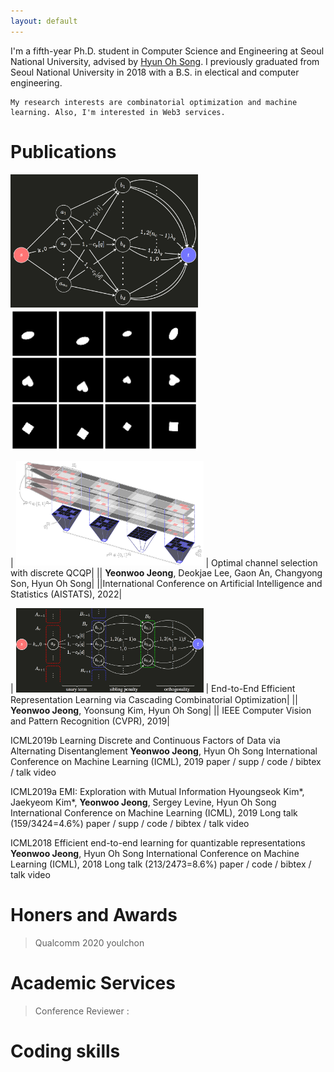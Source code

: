 ```yaml
---
layout: default
---
```


<style>
td, th{
    border: none!important;
}
</style>

I'm a fifth-year Ph.D. student in Computer Science and Engineering at Seoul National University, advised by [Hyun Oh Song](https://mllab.snu.ac.kr/hyunoh).
I previously graduated from Seoul National University in 2018 with a B.S. in electical and computer engineering.

```
My research interests are combinatorial optimization and machine learning. Also, I'm interested in Web3 services.
```

# Publications

<img src="./images/ICML18_inv.png" width="300">
<img src="./images/cascade_short.gif" width="300">

| <img src="./images/aistat22.png" width="300"> | Optimal channel selection with discrete QCQP|
|| **Yeonwoo Jeong**, Deokjae Lee, Gaon An, Changyong Son, Hyun Oh Song|
||International Conference on Artificial Intelligence and Statistics (AISTATS), 2022|

| <img src="./images/CVPR19_inv_crop.png" width="300"> | End-to-End Efficient Representation Learning via Cascading Combinatorial Optimization|
|| **Yeonwoo Jeong**, Yoonsung Kim, Hyun Oh Song|
|| IEEE Computer Vision and Pattern Recognition (CVPR), 2019|


ICML2019b
Learning Discrete and Continuous Factors of Data via Alternating Disentanglement
**Yeonwoo Jeong**, Hyun Oh Song
International Conference on Machine Learning (ICML), 2019
paper / supp / code / bibtex / talk video

ICML2019a
EMI: Exploration with Mutual Information
Hyoungseok Kim*, Jaekyeom Kim*, **Yeonwoo Jeong**, Sergey Levine, Hyun Oh Song
International Conference on Machine Learning (ICML), 2019
Long talk (159/3424=4.6%)
paper / supp / code / bibtex / talk video

ICML2018
Efficient end-to-end learning for quantizable representations
**Yeonwoo Jeong**, Hyun Oh Song
International Conference on Machine Learning (ICML), 2018
Long talk (213/2473=8.6%)
paper / code / bibtex / talk video

# Honers and Awards

> Qualcomm 2020
> youlchon
>

# Academic Services

> Conference Reviewer : 

# Coding skills



